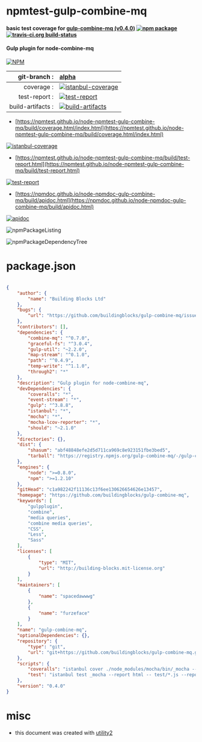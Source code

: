 # npmtest-gulp-combine-mq

#### basic test coverage for  [gulp-combine-mq (v0.4.0)](https://github.com/buildingblocks/gulp-combine-mq)  [![npm package](https://img.shields.io/npm/v/npmtest-gulp-combine-mq.svg?style=flat-square)](https://www.npmjs.org/package/npmtest-gulp-combine-mq) [![travis-ci.org build-status](https://api.travis-ci.org/npmtest/node-npmtest-gulp-combine-mq.svg)](https://travis-ci.org/npmtest/node-npmtest-gulp-combine-mq)

#### Gulp plugin for node-combine-mq

[![NPM](https://nodei.co/npm/gulp-combine-mq.png?downloads=true&downloadRank=true&stars=true)](https://www.npmjs.com/package/gulp-combine-mq)

| git-branch : | [alpha](https://github.com/npmtest/node-npmtest-gulp-combine-mq/tree/alpha)|
|--:|:--|
| coverage : | [![istanbul-coverage](https://npmtest.github.io/node-npmtest-gulp-combine-mq/build/coverage.badge.svg)](https://npmtest.github.io/node-npmtest-gulp-combine-mq/build/coverage.html/index.html)|
| test-report : | [![test-report](https://npmtest.github.io/node-npmtest-gulp-combine-mq/build/test-report.badge.svg)](https://npmtest.github.io/node-npmtest-gulp-combine-mq/build/test-report.html)|
| build-artifacts : | [![build-artifacts](https://npmtest.github.io/node-npmtest-gulp-combine-mq/glyphicons_144_folder_open.png)](https://github.com/npmtest/node-npmtest-gulp-combine-mq/tree/gh-pages/build)|

- [https://npmtest.github.io/node-npmtest-gulp-combine-mq/build/coverage.html/index.html](https://npmtest.github.io/node-npmtest-gulp-combine-mq/build/coverage.html/index.html)

[![istanbul-coverage](https://npmtest.github.io/node-npmtest-gulp-combine-mq/build/screenCapture.buildCi.browser.%252Ftmp%252Fbuild%252Fcoverage.lib.html.png)](https://npmtest.github.io/node-npmtest-gulp-combine-mq/build/coverage.html/index.html)

- [https://npmtest.github.io/node-npmtest-gulp-combine-mq/build/test-report.html](https://npmtest.github.io/node-npmtest-gulp-combine-mq/build/test-report.html)

[![test-report](https://npmtest.github.io/node-npmtest-gulp-combine-mq/build/screenCapture.buildCi.browser.%252Ftmp%252Fbuild%252Ftest-report.html.png)](https://npmtest.github.io/node-npmtest-gulp-combine-mq/build/test-report.html)

- [https://npmdoc.github.io/node-npmdoc-gulp-combine-mq/build/apidoc.html](https://npmdoc.github.io/node-npmdoc-gulp-combine-mq/build/apidoc.html)

[![apidoc](https://npmdoc.github.io/node-npmdoc-gulp-combine-mq/build/screenCapture.buildCi.browser.%252Ftmp%252Fbuild%252Fapidoc.html.png)](https://npmdoc.github.io/node-npmdoc-gulp-combine-mq/build/apidoc.html)

![npmPackageListing](https://npmtest.github.io/node-npmtest-gulp-combine-mq/build/screenCapture.npmPackageListing.svg)

![npmPackageDependencyTree](https://npmtest.github.io/node-npmtest-gulp-combine-mq/build/screenCapture.npmPackageDependencyTree.svg)



# package.json

```json

{
    "author": {
        "name": "Building Blocks Ltd"
    },
    "bugs": {
        "url": "https://github.com/buildingblocks/gulp-combine-mq/issues"
    },
    "contributors": [],
    "dependencies": {
        "combine-mq": "^0.7.0",
        "graceful-fs": "^3.0.4",
        "gulp-util": "~2.2.0",
        "map-stream": "^0.1.0",
        "path": "^0.4.9",
        "temp-write": "^1.1.0",
        "through2": "*"
    },
    "description": "Gulp plugin for node-combine-mq",
    "devDependencies": {
        "coveralls": "*",
        "event-stream": "*",
        "gulp": "^3.8.8",
        "istanbul": "*",
        "mocha": "*",
        "mocha-lcov-reporter": "*",
        "should": "~2.1.0"
    },
    "directories": {},
    "dist": {
        "shasum": "abf48848efe2d5d711ca969c8e923151fbe3bed5",
        "tarball": "https://registry.npmjs.org/gulp-combine-mq/-/gulp-combine-mq-0.4.0.tgz"
    },
    "engines": {
        "node": ">=0.8.0",
        "npm": ">=1.2.10"
    },
    "gitHead": "c1a982242f11136c13f6ee130626654626e13457",
    "homepage": "https://github.com/buildingblocks/gulp-combine-mq",
    "keywords": [
        "gulpplugin",
        "combine",
        "media queries",
        "combine media queries",
        "CSS",
        "Less",
        "Sass"
    ],
    "licenses": [
        {
            "type": "MIT",
            "url": "http://building-blocks.mit-license.org"
        }
    ],
    "maintainers": [
        {
            "name": "spacedawwwg"
        },
        {
            "name": "furzeface"
        }
    ],
    "name": "gulp-combine-mq",
    "optionalDependencies": {},
    "repository": {
        "type": "git",
        "url": "git+https://github.com/buildingblocks/gulp-combine-mq.git"
    },
    "scripts": {
        "coveralls": "istanbul cover ./node_modules/mocha/bin/_mocha --report lcovonly -- -R spec && cat ./coverage/lcov.info | ./node_modules/coveralls/bin/coveralls.js && rm -rf ./coverage",
        "test": "istanbul test _mocha --report html -- test/*.js --reporter spec"
    },
    "version": "0.4.0"
}
```



# misc
- this document was created with [utility2](https://github.com/kaizhu256/node-utility2)

